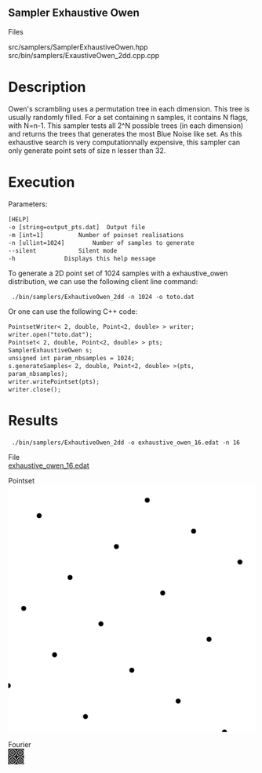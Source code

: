 Sampler Exhaustive Owen
-----------------------

Files

src/samplers/SamplerExhaustiveOwen.hpp  
src/bin/samplers/ExaustiveOwen_2dd.cpp.cpp

Description
===========

Owen's scrambling uses a permutation tree in each dimension. This tree is usually randomly filled. For a set containing n samples, it contains N flags, with N=n-1. This sampler tests all 2^N possible trees (in each dimension) and returns the trees that generates the most Blue Noise like set. As this exhaustive search is very computationnally expensive, this sampler can only generate point sets of size n lesser than 32.

Execution
=========

Parameters:  

	[HELP]
	-o [string=output_pts.dat]	Output file
	-m [int=1]			Number of poinset realisations
	-n [ullint=1024]		Number of samples to generate
	--silent 			Silent mode
	-h 				Displays this help message
			

To generate a 2D point set of 1024 samples with a exhaustive_owen distribution, we can use the following client line command:

     ./bin/samplers/ExhautiveOwen_2dd -n 1024 -o toto.dat 

Or one can use the following C++ code:

    
    PointsetWriter< 2, double, Point<2, double> > writer;
    writer.open("toto.dat");
    Pointset< 2, double, Point<2, double> > pts;
    SamplerExhaustiveOwen s;
    unsigned int param_nbsamples = 1024;
    s.generateSamples< 2, double, Point<2, double> >(pts, param_nbsamples);
    writer.writePointset(pts);
    writer.close();
    			

Results
=======

     ./bin/samplers/ExhautiveOwen_2dd -o exhaustive_owen_16.edat -n 16 

File  
[exhaustive_owen_16.edat](data/exhaustive_owen/exhaustive_owen_16.edat)

Pointset  
[![](data/exhaustive_owen/exhaustive_owen_16.png)](data/exhaustive_owen/exhaustive_owen_16.png)

Fourier  
[![](data/exhaustive_owen/exhaustive_owen_16_fourier.png)](data/exhaustive_owen/exhaustive_owen_16_fourier.png)
